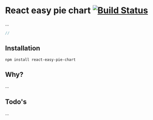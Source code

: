 # React easy pie chart [![Build Status][ci-img]][ci]

...

[reselect]:                     https://github.com/reactjs/reselect
[ci-img]:                       https://travis-ci.org/toomuchdesign/react-easy-pie-chart.svg
[ci]:                           https://travis-ci.org/toomuchdesign/react-easy-pie-chart

```js
//
```

## Installation
```console
npm install react-easy-pie-chart
```

## Why?
...

## Todo's
...
